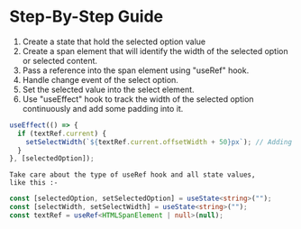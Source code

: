 # Step-By-Step Guide

1. Create a state that hold the selected option value
2. Create a span element that will identify the width of the selected option or selected content.
3. Pass a reference into the span element using "useRef" hook.
4. Handle change event of the select option.
5. Set the selected value into the select element.
6. Use "useEffect" hook to track the width of the selected option continuously and add some padding into it.

```ts
useEffect(() => {
  if (textRef.current) {
    setSelectWidth(`${textRef.current.offsetWidth + 50}px`); // Adding some padding (50px)
  }
}, [selectedOption]);
```

<code>Take care about the type of useRef hook and all state values, like this :- </code>

```ts
const [selectedOption, setSelectedOption] = useState<string>("");
const [selectWidth, setSelectWidth] = useState<string>("");
const textRef = useRef<HTMLSpanElement | null>(null);
```
